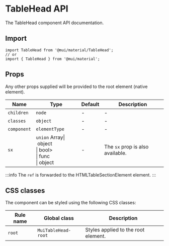 # TableHead API

The TableHead component API documentation.

## Import

```
import TableHead from '@mui/material/TableHead';
// or
import { TableHead } from '@mui/material';
```

## Props

Any other props supplied will be provided to the root element (native element).

| Name | Type | Default | Description |
| --- | --- | --- | --- |
| `children` | `node` | - | - |
| `classes` | `object` | - | - |
| `component` | `elementType` | - | - |
| `sx` | `union` Array\| object<br>\| bool><br>\| func<br>\| object | - | The `sx` prop is also available. |

:::info
The `ref` is forwarded to the HTMLTableSectionElement element.
:::

## CSS classes

The component can be styled using the following CSS classes:

| Rule name | Global class | Description |
| --- | --- | --- |
| `root` | `MuiTableHead-root` | Styles applied to the root element. |